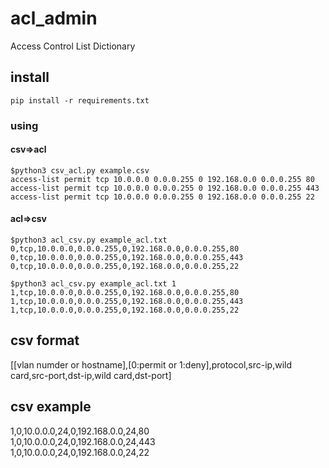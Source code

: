 # acl_admin
Access Control List Dictionary
## install
```
pip install -r requirements.txt
```

### using
#### csv=>acl
```
$python3 csv_acl.py example.csv
access-list permit tcp 10.0.0.0 0.0.0.255 0 192.168.0.0 0.0.0.255 80
access-list permit tcp 10.0.0.0 0.0.0.255 0 192.168.0.0 0.0.0.255 443
access-list permit tcp 10.0.0.0 0.0.0.255 0 192.168.0.0 0.0.0.255 22
```
#### acl=>csv
```
$python3 acl_csv.py example_acl.txt
0,tcp,10.0.0.0,0.0.0.255,0,192.168.0.0,0.0.0.255,80
0,tcp,10.0.0.0,0.0.0.255,0,192.168.0.0,0.0.0.255,443
0,tcp,10.0.0.0,0.0.0.255,0,192.168.0.0,0.0.0.255,22
```

```
$python3 acl_csv.py example_acl.txt 1
1,tcp,10.0.0.0,0.0.0.255,0,192.168.0.0,0.0.0.255,80
1,tcp,10.0.0.0,0.0.0.255,0,192.168.0.0,0.0.0.255,443
1,tcp,10.0.0.0,0.0.0.255,0,192.168.0.0,0.0.0.255,22
```



## csv format
[[vlan numder or hostname],[0:permit or 1:deny],protocol,src-ip,wild card,src-port,dst-ip,wild card,dst-port]
## csv example
1,0,10.0.0.0,24,0,192.168.0.0,24,80   
1,0,10.0.0.0,24,0,192.168.0.0,24,443  
1,0,10.0.0.0,24,0,192.168.0.0,24,22    

